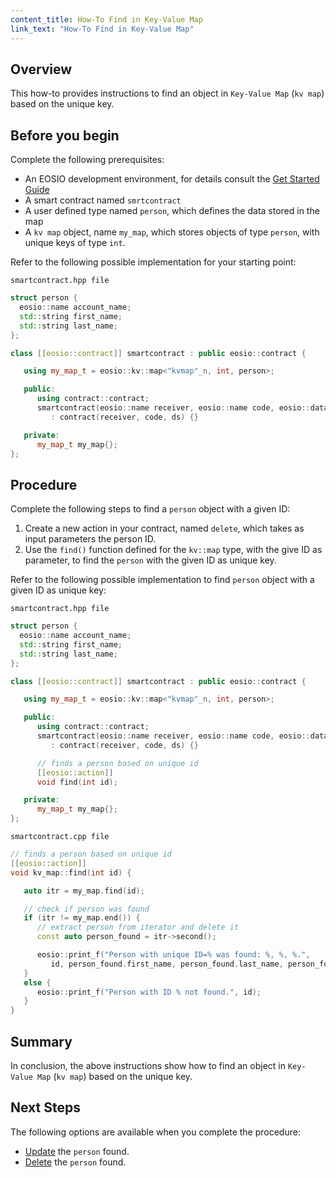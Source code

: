```yaml
---
content_title: How-To Find in Key-Value Map
link_text: "How-To Find in Key-Value Map"
---
```


## Overview

This how-to provides instructions to find an object in `Key-Value Map` (`kv map`) based on the unique key.

## Before you begin

Complete the following prerequisites:

* An EOSIO development environment, for details consult the [Get Started Guide](https://developers.eos.io/welcome/latest/getting-started-guide/index)
* A smart contract named `smrtcontract`
* A user defined type named `person`, which defines the data stored in the map
* A `kv map` object, name `my_map`, which stores objects of type `person`, with unique keys of type `int`.

Refer to the following possible implementation for your starting point:

`smartcontract.hpp file`

```cpp
struct person {
  eosio::name account_name;
  std::string first_name;
  std::string last_name;
};

class [[eosio::contract]] smartcontract : public eosio::contract {

   using my_map_t = eosio::kv::map<"kvmap"_n, int, person>;

   public:
      using contract::contract;
      smartcontract(eosio::name receiver, eosio::name code, eosio::datastream<const char*> ds)
         : contract(receiver, code, ds) {}

   private:
      my_map_t my_map{};
};
```

## Procedure

Complete the following steps to find a `person` object with a given ID:

1. Create a new action in your contract, named `delete`, which takes as input parameters the person ID.
2. Use the `find()` function defined for the `kv::map` type, with the give ID as parameter, to find the `person` with the given ID as unique key.

Refer to the following possible implementation to find `person` object with a given ID as unique key:

`smartcontract.hpp file`

```cpp
struct person {
  eosio::name account_name;
  std::string first_name;
  std::string last_name;
};

class [[eosio::contract]] smartcontract : public eosio::contract {

   using my_map_t = eosio::kv::map<"kvmap"_n, int, person>;

   public:
      using contract::contract;
      smartcontract(eosio::name receiver, eosio::name code, eosio::datastream<const char*> ds)
         : contract(receiver, code, ds) {}

      // finds a person based on unique id
      [[eosio::action]]
      void find(int id);

   private:
      my_map_t my_map{};
};
```

`smartcontract.cpp file`

```cpp
// finds a person based on unique id
[[eosio::action]]
void kv_map::find(int id) {

   auto itr = my_map.find(id);

   // check if person was found
   if (itr != my_map.end()) {
      // extract person from iterator and delete it
      const auto person_found = itr->second();

      eosio::print_f("Person with unique ID=% was found: %, %, %.",
         id, person_found.first_name, person_found.last_name, person_found.personal_id);
   }
   else {
      eosio::print_f("Person with ID % not found.", id);
   }
}
```

## Summary

In conclusion, the above instructions show how to find an object in `Key-Value Map` (`kv map`) based on the unique key.

## Next Steps

The following options are available when you complete the procedure:

* [Update](30_how-to-upsert-into-kv-map.md) the `person` found.
* [Delete](40_how-to-delete-from-kv-map.md) the `person` found.
